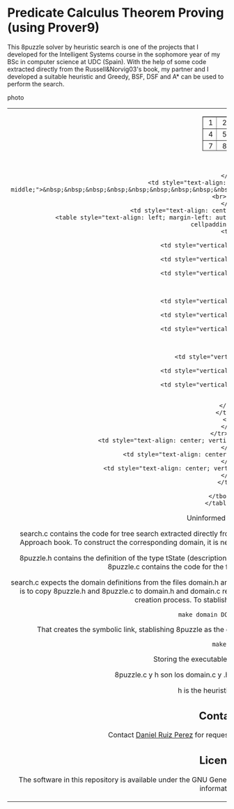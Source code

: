 Predicate Calculus Theorem Proving (using Prover9)
============

This 8puzzle solver by heuristic search is one of the projects that I developed for the Intelligent Systems course in the sophomore year of my BSc in computer science at UDC (Spain). With the help of some code extracted directly from the Russell&Norvig03's book, my partner and I developed a suitable heuristic and Greedy, BSF, DSF and A* can be used to perform the search.


photo




<table style="text-align: left;" border="0" cellspacing="2" cellpadding="2">
      <tbody>
        <tr>
          <td style="text-align: center; vertical-align: middle;">
          <table style="width: 78px; height: 79px; text-align: left; margin-left: auto; margin-right: auto;" border="1" cellspacing="2" cellpadding="2">
            <tbody>
              <tr>
                <td style="vertical-align: top;">&nbsp;1 <br>
                </td>
                <td style="vertical-align: top;">&nbsp;2 <br>
                </td>
                <td style="vertical-align: top;">&nbsp;3 <br>
                </td>
              </tr>
              <tr>
                <td style="vertical-align: top;">&nbsp;4 <br>
                </td>
                <td style="vertical-align: top;">&nbsp;5 <br>
                </td>
                <td style="vertical-align: top;">&nbsp;6 <br>
                </td>
              </tr>
              <tr>
                <td style="vertical-align: top;">&nbsp;7 <br>
                </td>
                <td style="vertical-align: top;">&nbsp;8 <br>
                </td>
                <td style="vertical-align: top;"><br>
                </td>
              </tr>
            </tbody>
          </table><br>

          </td>
          <td style="text-align: center; vertical-align: middle;">&nbsp;&nbsp;&nbsp;&nbsp;&nbsp;&nbsp;&nbsp;&nbsp;&nbsp;&nbsp;&nbsp;&nbsp;&nbsp;&nbsp;&nbsp;&nbsp;&nbsp;&nbsp; <br>
          </td>
          <td style="text-align: center; vertical-align: middle;">
          <table style="text-align: left; margin-left: auto; margin-right: auto;" border="1" cellspacing="2" cellpadding="2">
            <tbody>
              <tr>
                <td style="vertical-align: top;">&nbsp;4 <br>
                </td>
                <td style="vertical-align: top;">&nbsp;1 <br>
                </td>
                <td style="vertical-align: top;">&nbsp;3 <br>
                </td>
              </tr>
              <tr>
                <td style="vertical-align: top;">&nbsp;7 <br>
                </td>
                <td style="vertical-align: top;">&nbsp;2 <br>
                </td>
                <td style="vertical-align: top;">&nbsp;5 <br>
                </td>
              </tr>
              <tr>
                <td style="vertical-align: top;"><br>
                </td>
                <td style="vertical-align: top;">&nbsp;8 <br>
                </td>
                <td style="vertical-align: top;">&nbsp;6 <br>
                </td>
              </tr>
            </tbody>
          </table>
          <br>
          </td>
        </tr><tr>
          <td style="text-align: center; vertical-align: middle;">Estado inicial<br>
          </td>
          <td style="text-align: center; vertical-align: middle;"><br>
          </td>
          <td style="text-align: center; vertical-align: middle;">Estado meta<br>
          </td>
        </tr>

      </tbody>
    </table>

Uninformed search.

search.c contains the code for tree search extracted directly from the Russell&Norvig03's Artificial Intelligence: A Modern Approach book. To construct the corresponding domain, it is necesary to define the funtions specified in the search.h file.

8puzzle.h contains the definition of the type tState (description of the state of a problem) and the actions we can execute. 8puzzle.c contains the code for the functions described in search.h.

search.c expects the domain definitions from the files domain.h and domain.c. An option to change form one domain to another is to copy 8puzzle.h and 8puzzle.c to domain.h and domain.c respectively. With the makefile we simplify the symbolic link creation process. To stablish a domain, we execute:

```
make domain DOM=8puzzle
```
That creates the symbolic link, stablishing 8puzzle as the domain. To compile the program we then just execute

```
make
```
Storing the executable in the file search.


8puzzle.c y h son los domain.c y .h
greedy and A* breath depth


h is the heuristic function






## Contact

Contact [Daniel Ruiz Perez](mailto:druiz072@fiu.edu) for requests, bug reports and good jokes.


## License

The software in this repository is available under the GNU General Public License, version 3. See the [LICENSE](https://github.com/DaniRuizPerez/AutomaticReasoning/blob/master/LICENSE) file for more information.
